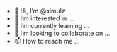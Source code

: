 - 👋 Hi, I’m @simulz
- 👀 I’m interested in ...
- 🌱 I’m currently learning ...
- 💞️ I’m looking to collaborate on ...
- 📫 How to reach me ...

<!---
simulz/simulz is a ✨ special ✨ repository because its `README.md` (this file) appears on your GitHub profile.
You can click the Preview link to take a look at your changes.
--->
